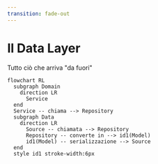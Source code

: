 ```yaml
---
transition: fade-out
---
```


# Il Data Layer
Tutto ciò che arriva "da fuori"
```mermaid
flowchart RL
  subgraph Domain
    direction LR
      Service
  end
  Service -- chiama --> Repository
  subgraph Data
    direction LR
      Source -- chiamata --> Repository 
      Repository -- converte in --> id1(Model)
      id1(Model) -- serializzazione --> Source
  end
  style id1 stroke-width:6px
```

<!-- 
Il Data Layer ha una responsabilità molto grande: deve prendere una sorgente di dati esterna
e convertirla in un oggetto che qui chiamo Model che rappresenta l'outcome di tale sorgente.

Descrivere questo task è semplice (e viene fatto dalla repository):
  1. serializzo una richiesta, se c'è
  2. chiamo una sorgente dati (e.g. REST API)
  3. de-serializzo il risultato

Nel concreto però è in questo layer che emergono più ostacoli e soprattutto eccezioni.

Ecco in questo """talk""" non parleremo di gestione degli errori, pena lo sforamento del tempo che abbiamo.

-->
